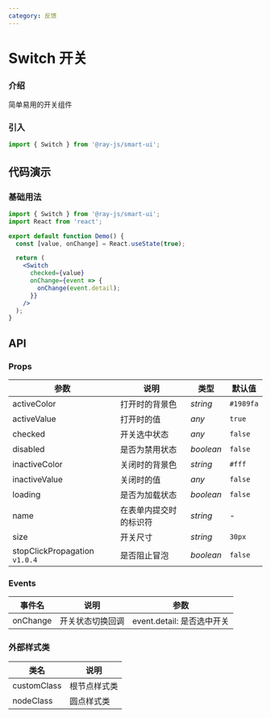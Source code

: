 ```yaml
---
category: 反馈
---
```


# Switch 开关

### 介绍

简单易用的开关组件

### 引入

```jsx
import { Switch } from '@ray-js/smart-ui';
```

## 代码演示

### 基础用法

```jsx
import { Switch } from '@ray-js/smart-ui';
import React from 'react';

export default function Demo() {
  const [value, onChange] = React.useState(true);

  return (
    <Switch
      checked={value}
      onChange={event => {
        onChange(event.detail);
      }}
    />
  );
}
```

## API

### Props

| 参数                          | 说明                   | 类型      | 默认值    |
| ----------------------------- | ---------------------- | --------- | --------- |
| activeColor                   | 打开时的背景色         | _string_  | `#1989fa` |
| activeValue                   | 打开时的值             | _any_     | `true`    |
| checked                       | 开关选中状态           | _any_     | `false`   |
| disabled                      | 是否为禁用状态         | _boolean_ | `false`   |
| inactiveColor                 | 关闭时的背景色         | _string_  | `#fff`    |
| inactiveValue                 | 关闭时的值             | _any_     | `false`   |
| loading                       | 是否为加载状态         | _boolean_ | `false`   |
| name                          | 在表单内提交时的标识符 | _string_  | -         |
| size                          | 开关尺寸               | _string_  | `30px`    |
| stopClickPropagation `v1.0.4` | 是否阻止冒泡           | _boolean_ | `false`   |

### Events

| 事件名   | 说明             | 参数                       |
| -------- | ---------------- | -------------------------- |
| onChange | 开关状态切换回调 | event.detail: 是否选中开关 |

### 外部样式类

| 类名        | 说明         |
| ----------- | ------------ |
| customClass | 根节点样式类 |
| nodeClass   | 圆点样式类   |

